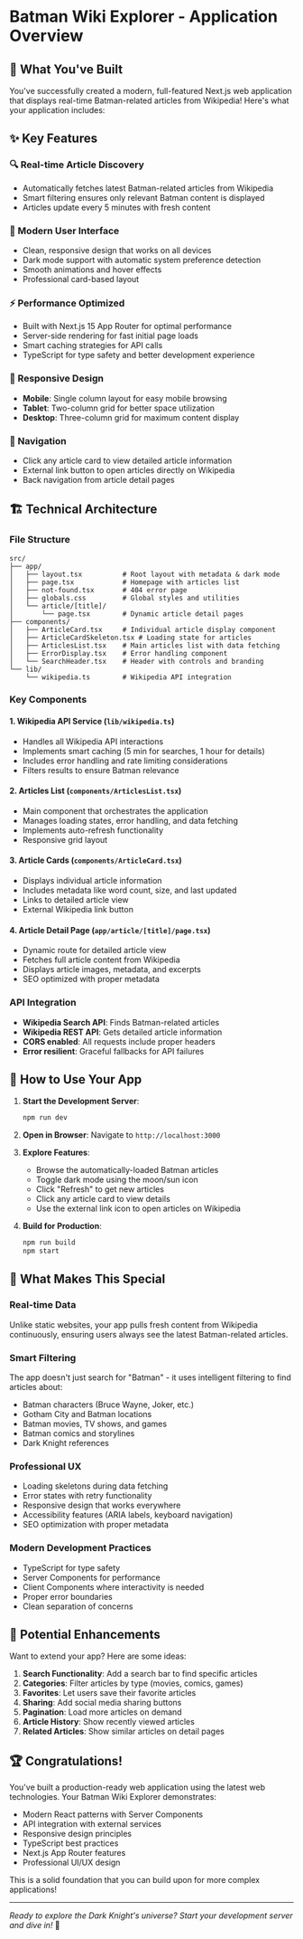 # Batman Wiki Explorer - Application Overview

## 🦇 What You've Built

You've successfully created a modern, full-featured Next.js web application that displays real-time Batman-related articles from Wikipedia! Here's what your application includes:

## ✨ Key Features

### 🔍 Real-time Article Discovery
- Automatically fetches latest Batman-related articles from Wikipedia
- Smart filtering ensures only relevant Batman content is displayed
- Articles update every 5 minutes with fresh content

### 🎨 Modern User Interface
- Clean, responsive design that works on all devices
- Dark mode support with automatic system preference detection
- Smooth animations and hover effects
- Professional card-based layout

### ⚡ Performance Optimized
- Built with Next.js 15 App Router for optimal performance
- Server-side rendering for fast initial page loads
- Smart caching strategies for API calls
- TypeScript for type safety and better development experience

### 📱 Responsive Design
- **Mobile**: Single column layout for easy mobile browsing
- **Tablet**: Two-column grid for better space utilization
- **Desktop**: Three-column grid for maximum content display

### 🔗 Navigation
- Click any article card to view detailed article information
- External link button to open articles directly on Wikipedia
- Back navigation from article detail pages

## 🏗️ Technical Architecture

### File Structure
```
src/
├── app/
│   ├── layout.tsx          # Root layout with metadata & dark mode
│   ├── page.tsx            # Homepage with articles list
│   ├── not-found.tsx       # 404 error page
│   ├── globals.css         # Global styles and utilities
│   └── article/[title]/
│       └── page.tsx        # Dynamic article detail pages
├── components/
│   ├── ArticleCard.tsx     # Individual article display component
│   ├── ArticleCardSkeleton.tsx # Loading state for articles
│   ├── ArticlesList.tsx    # Main articles list with data fetching
│   ├── ErrorDisplay.tsx    # Error handling component
│   └── SearchHeader.tsx    # Header with controls and branding
└── lib/
    └── wikipedia.ts        # Wikipedia API integration
```

### Key Components

#### 1. Wikipedia API Service (`lib/wikipedia.ts`)
- Handles all Wikipedia API interactions
- Implements smart caching (5 min for searches, 1 hour for details)
- Includes error handling and rate limiting considerations
- Filters results to ensure Batman relevance

#### 2. Articles List (`components/ArticlesList.tsx`)
- Main component that orchestrates the application
- Manages loading states, error handling, and data fetching
- Implements auto-refresh functionality
- Responsive grid layout

#### 3. Article Cards (`components/ArticleCard.tsx`)
- Displays individual article information
- Includes metadata like word count, size, and last updated
- Links to detailed article view
- External Wikipedia link button

#### 4. Article Detail Page (`app/article/[title]/page.tsx`)
- Dynamic route for detailed article view
- Fetches full article content from Wikipedia
- Displays article images, metadata, and excerpts
- SEO optimized with proper metadata

### API Integration
- **Wikipedia Search API**: Finds Batman-related articles
- **Wikipedia REST API**: Gets detailed article information
- **CORS enabled**: All requests include proper headers
- **Error resilient**: Graceful fallbacks for API failures

## 🚀 How to Use Your App

1. **Start the Development Server**:
   ```bash
   npm run dev
   ```

2. **Open in Browser**: Navigate to `http://localhost:3000`

3. **Explore Features**:
   - Browse the automatically-loaded Batman articles
   - Toggle dark mode using the moon/sun icon
   - Click "Refresh" to get new articles
   - Click any article card to view details
   - Use the external link icon to open articles on Wikipedia

4. **Build for Production**:
   ```bash
   npm run build
   npm start
   ```

## 🎯 What Makes This Special

### Real-time Data
Unlike static websites, your app pulls fresh content from Wikipedia continuously, ensuring users always see the latest Batman-related articles.

### Smart Filtering
The app doesn't just search for "Batman" - it uses intelligent filtering to find articles about:
- Batman characters (Bruce Wayne, Joker, etc.)
- Gotham City and Batman locations
- Batman movies, TV shows, and games
- Batman comics and storylines
- Dark Knight references

### Professional UX
- Loading skeletons during data fetching
- Error states with retry functionality
- Responsive design that works everywhere
- Accessibility features (ARIA labels, keyboard navigation)
- SEO optimization with proper metadata

### Modern Development Practices
- TypeScript for type safety
- Server Components for performance
- Client Components where interactivity is needed
- Proper error boundaries
- Clean separation of concerns

## 🔮 Potential Enhancements

Want to extend your app? Here are some ideas:

1. **Search Functionality**: Add a search bar to find specific articles
2. **Categories**: Filter articles by type (movies, comics, games)
3. **Favorites**: Let users save their favorite articles
4. **Sharing**: Add social media sharing buttons
5. **Pagination**: Load more articles on demand
6. **Article History**: Show recently viewed articles
7. **Related Articles**: Show similar articles on detail pages

## 🏆 Congratulations!

You've built a production-ready web application using the latest web technologies. Your Batman Wiki Explorer demonstrates:

- Modern React patterns with Server Components
- API integration with external services
- Responsive design principles
- TypeScript best practices
- Next.js App Router features
- Professional UI/UX design

This is a solid foundation that you can build upon for more complex applications!

---

*Ready to explore the Dark Knight's universe? Start your development server and dive in!* 🦇
